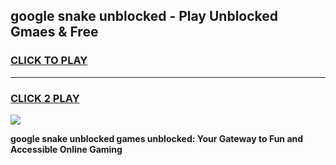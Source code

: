 
## google snake unblocked - Play Unblocked Gmaes & Free
<h3>
<a href="https://news.freeplayer.one?title=google_snake_unblocked&ref=16F">CLICK TO PLAY</a></h3>
<hr>

<h3>
<a href="https://news.freeplayer.one?title=google_snake_unblocked&ref=16F">CLICK 2 PLAY</a>
  
</h3>

<a href="https://news.freeplayer.one?title=google_snake_unblocked&ref=16F/"><img src="https://clearcache.store/games.png"></a>


**google snake unblocked games unblocked: Your Gateway to Fun and Accessible Online Gaming**
